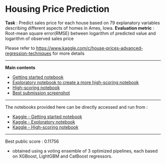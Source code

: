 # Housing Price Prediction 

**Task** : Predict sales price for each house based on 79 explanatory variables describing different aspects of homes in Ames, Iowa.
**Evaluation metric** : Root-mean square error(RMSE) between logarithm of predicted value and logarithm of observed sales price

Please refer to https://www.kaggle.com/c/house-prices-advanced-regression-techniques for more details

-------------------------------------------------------------------------------------------------------

**Main contents**
- [Getting started notebook](https://github.com/abhivij/housing_price_prediction/blob/main/housing-price-prediction.ipynb)
- [Exploratory notebook to create a more high-scoring notebook](https://github.com/abhivij/housing_price_prediction/blob/main/housing-price-prediction-part-2-exploratory.ipynb)
- [High-scoring notebook](https://github.com/abhivij/housing_price_prediction/blob/main/housing-price-prediction-part-2.ipynb)
- [Best submission screenshot](https://github.com/abhivij/housing_price_prediction/blob/main/Submission_result.png)

-------------------------------------------------------------------------------------------------------

The notebooks provided here can be directly accessed and run from :
- [Kaggle - Getting started notebook](https://www.kaggle.com/code/abhivij/housing-price-prediction)
- [Kaggle - Exploratory notebook](https://www.kaggle.com/code/abhivij/housing-price-prediction-part-2-exploratory)
- [Kaggle - High-scoring notebook](https://www.kaggle.com/code/abhivij/housing-price-prediction-part-2)

-------------------------------------------------------------------------------------------------------

Best public score : 0.11756 
- obtained using a voting ensemble of 3 optimized pipelines, each based on XGBoost, LightGBM and CatBoost regressors.


